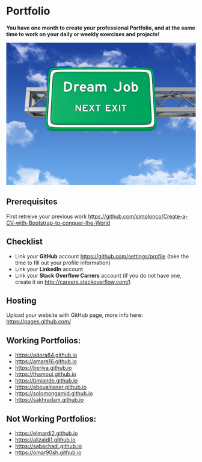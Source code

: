 # Portfolio

**You have one month to create your professional Portfolio, and at the same time to work on your daily or weekly exercises and projects!**

![Dream Job](Dream_job_next_exit.jpg)

## Prerequisites

First retreive your previous work
https://github.com/simplonco/Create-a-CV-with-Bootstrap-to-conquer-the-World

## Checklist

* Link your **GitHub** account https://github.com/settings/profile (take the time to fill out your profile information)
* Link your **LinkedIn** account
* Link your **Stack Overflow Carrers** account (if you do not have one, create it on http://careers.stackoverflow.com/)

## Hosting

Upload your website with GitHub page, more info here:
https://pages.github.com/

## Working Portfolios:

* https://adora84.github.io
* https://amare16.github.io
* https://beriva.github.io
* https://thamoui.github.io
* https://bmiande.github.io
* https://aboualnaser.github.io
* https://solomongamid.github.io
* https://sakhradam.github.io

## Not Working Portfolios:

* https://elmardi2.github.io
* https://alizaidi1.github.io
* https://sabachadi.github.io
* https://omar90sh.github.io
